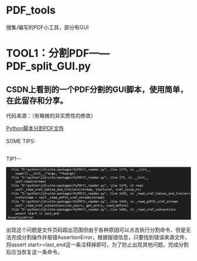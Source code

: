 # PDF_tools
<h>搜集/编写的PDF小工具，部分有GUI</h>
<h1 id="tool1">TOOL1：分割PDF——PDF_split_GUI.py</h1>
<h2 id="mentory1">CSDN上看到的一个PDF分割的GUI脚本，使用简单，在此留存和分享。</h2>
<div>
  <p>代码来源：（有略微的非实质性的修改）</p>
  <a href="https://blog.csdn.net/u013185349/article/details/126383855">Python脚本分割PDF文件</a>
</div>
<br>
<div id="tips">
  <h>SOME TIPS:</h><br><br>
  <span id="tip1">
    <p>TIP1--</p>
    <img src="AssertionError.jpg">
    <p>出现这个问题是文件页码超出范围但由于各种原因可以点击执行分割命令，但是无法完成分割操作并报错AssertionError，根据报错信息，只要找到错误来源文件，将assert start>=last_end这一条注释掉即可，为了防止出现其他问题，完成分割后应当恢复这一条命令。</p>
  </span>
<div>
